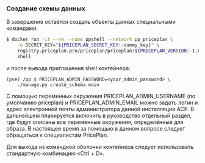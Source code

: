 ### Создание схемы данных

В завершение остаётся создать объекты данных специальными командами:

```bash
$ docker run -it --rm --name ppshell --network pp_priceplan \
    -e SECRET_KEY="${PRICEPLAN_SECRET_KEY:-dummy_key}" \
    registry.priceplan.pro/priceplan/priceplan:${PRICEPLAN_VERSION:-1.6.1} \
    shell
```

и после вывода приглашения shell контейнера:

```
(pve) /pp $ PRICEPLAN_ADMIN_PASSWORD=<your_admin_password> \
    ./manage.py create_schema main
```

С помощью переменных окружения PRICEPLAN\_ADMIN\_USERNAME \(по умолчанию priceplan\) и PRICEPLAN\_ADMIN\_EMAIL можно задать логин и адрес электронной почты администратора данной инсталляции АСР. В дальнейшем планируется включить в руководство отдельный раздел, где будут описаны все переменные окружения, определённые для образа. В настоящее время за помощью в данном вопросе следует обращаться к специалистам PricePlan.

Для выхода из командной оболочки контейнера следует использовать стандартную комбинацию «Ctrl + D».

